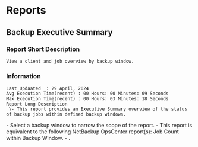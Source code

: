 # Reports
## Backup Executive Summary
### Report Short Description
```View a client and job overview by backup window.```
### Information 
    Last Updaated  : 29 April, 2024
    Avg Execution Time(recent) : 00 Hours: 00 Minutes: 09 Seconds
    Max Execution Time(recent) : 00 Hours: 03 Minutes: 18 Seconds
    Report Long Description
     \- This report provides an Executive Summary overview of the status of backup jobs within defined backup windows.
 \-  Select a backup window to narrow the scope of the report.
 \-  This report is equivalent to the following NetBackup OpsCenter report(s): Job Count within Backup Window.
 \- .
